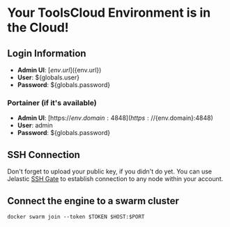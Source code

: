 # Your ToolsCloud Environment is in the Cloud!

## Login Information

* **Admin UI**: [${env.url}](${env.url})
* **User**: ${globals.user}
* **Password**: ${globals.password}

### Portainer (if it's available)

* **Admin UI**: [https://${env.domain}:4848](https://${env.domain}:4848)
* **User**: admin
* **Password**: ${globals.password}

## SSH Connection

Don't forget to upload your public key, if you didn't do yet. You can use Jelastic [SSH Gate](https://docs.jelastic.com/ssh-gate) to establish connection to any node within your account.

## Connect the engine to a swarm cluster

```
docker swarm join --token $TOKEN $HOST:$PORT
```
